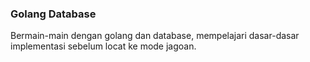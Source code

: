 ### Golang Database

Bermain-main dengan golang dan database, mempelajari dasar-dasar implementasi sebelum locat ke mode jagoan.